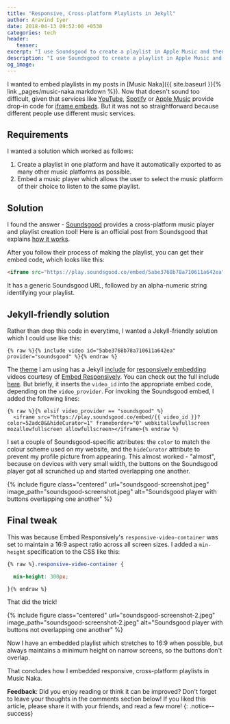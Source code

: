 ```yaml
---
title: "Responsive, Cross-platform Playlists in Jekyll"
author: Aravind Iyer
date: 2018-04-13 09:52:00 +0530
categories: tech
header:
   teaser:
excerpt: "I use Soundsgood to create a playlist in Apple Music and then export it to other services like Spotify, YouTune, Deezer and so on. I embed the Soundsgood player on my posts which allows users to select their music service and listen to my playlist. I use a Jekyll include for ease of use. I use a responsive container with a 16:9 size when possible, but with a minimum height of 300px which keeps the Soundsgood player legible on small screens in portrait. Read how I did it."
description: "I use Soundsgood to create a playlist in Apple Music and then export it to other services like Spotify, YouTune, Deezer and so on. I embed the Soundsgood player on my posts which allows users to select their music service and listen to my playlist. I use a Jekyll include for ease of use. I use a responsive container with a 16:9 size when possible, but with a minimum height of 300px which keeps the Soundsgood player legible on small screens in portrait. Read how I did it."
og_image:
---
```

I wanted to embed playlists in my posts in [Music Naka]({{ site.baseurl }}{% link _pages/music-naka.markdown %}). Now that doesn't sound too difficult, given that services like [YouTube](https://developers.google.com/youtube/player_parameters), [Spotify](https://beta.developer.spotify.com/documentation/widgets/generate/play-button/) or [Apple Music](https://tools.applemusic.com/en-us/details/pl.d82950e8bcf4452fb6b5dbe3a2567744?country=us) provide drop-in code for [iframe embeds](https://www.w3schools.com/tags/tag_iframe.asp). But it was not so straightforward because different people use different music services.

## Requirements
I wanted a solution which worked as follows:

1. Create a playlist in one platform and have it automatically exported to as many other music platforms as possible.
2. Embed a music player which allows the user to select the music platform of their choice to listen to the same playlist.

## Solution
I found the answer - [Soundsgood](https://soundsgood.co/) provides a cross-platform music player and playlist creation tool! Here is an official post from Soundsgood that explains [how it works](http://blog.soundsgood.co/embed-playlists/).

After you follow their process of making the playlist, you can get their embed code, which looks like this:

```html
<iframe src="https://play.soundsgood.co/embed/5abe3768b78a710611a642ea" frameborder="0" webkitallowfullscreen mozallowfullscreen allowfullscreen></iframe>
```

It has a generic Soundsgood URL, followed by an alpha-numeric string identifying your playlist.

## Jekyll-friendly solution
Rather than drop this code in everytime, I wanted a Jekyll-friendly solution which I could use like this:

```liquid
{% raw %}{% include video id="5abe3768b78a710611a642ea" provider="soundsgood" %}{% endraw %}
```

The [theme](https://mmistakes.github.io/minimal-mistakes/) I am using has a Jekyll [include](https://jekyllrb.com/docs/includes/) for [responsively embedding](https://www.smashingmagazine.com/2014/02/making-embedded-content-work-in-responsive-design/) videos courtesy of [Embed Responsively](http://embedresponsively.com/). You can check out the full include [here](https://github.com/mmistakes/minimal-mistakes/blob/master/_includes/video). But briefly, it inserts the `video_id` into the appropriate embed code, depending on the `video_provider`. For invoking the Soundsgood embed, I added the following lines:

```liquid
{% raw %}{% elsif video_provider == "soundsgood" %}
  <iframe src="https://play.soundsgood.co/embed/{{ video_id }}?color=52adc8&&hideCurator=1" frameborder="0" webkitallowfullscreen mozallowfullscreen allowfullscreen></iframe>{% endraw %}
```

I set a couple of Soundsgood-specific attributes: the `color` to match the colour scheme used on my website, and the `hideCurator` attribute to prevent my profile picture from appearing. This almost worked - "almost", because on devices with very small width, the buttons on the Soundsgood player got all scrunched up and started overlapping one another.

{% include figure class="centered" url="soundsgood-screenshot.jpeg" image_path="soundsgood-screenshot.jpeg" alt="Soundsgood player with buttons overlapping one another" %}

## Final tweak
This was because Embed Responsively's `responsive-video-container` was set to maintain a 16:9 aspect ratio across all screen sizes. I added a `min-height` specification to the CSS like this:

```css
{% raw %}.responsive-video-container {

  min-height: 300px;

}{% endraw %}
```

That did the trick!

{% include figure class="centered" url="soundsgood-screenshot-2.jpeg" image_path="soundsgood-screenshot-2.jpeg" alt="Soundsgood player with buttons not overlapping one another" %}

Now I have an embedded playlist which stretches to 16:9 when possible, but always maintains a minimum height on narrow screens, so the buttons don't overlap.

That concludes how I embedded responsive, cross-platform playlists in Music Naka.

**Feedback**: Did you enjoy reading or think it can be improved? Don't forget to leave your thoughts in the comments section below! If you liked this article, please share it with your friends, and read a few more! 
{: .notice--success}
